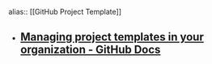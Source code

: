 alias:: [[GitHub Project Template]]

- [Managing project templates in your organization - GitHub Docs](https://docs.github.com/en/issues/planning-and-tracking-with-projects/managing-your-project/managing-project-templates-in-your-organization)
	-